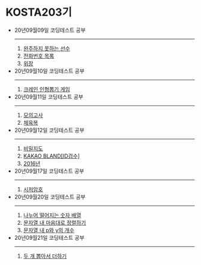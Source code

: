 <H1>KOSTA203기</H1>

<ul>
  <li>20년09월09일 코딩테스트 공부
  <hr>
  	<ol type="1">
  		<li><a href="https://github.com/JinYongHyeon/kosta/blob/master/%EC%BD%94%EB%94%A9%ED%85%8C%EC%8A%A4%ED%8A%B8/source/ArraySolution.java">완주하지 못하는 선수</a> </li>
  		<li><a href="https://github.com/JinYongHyeon/kosta/blob/master/%EC%BD%94%EB%94%A9%ED%85%8C%EC%8A%A4%ED%8A%B8/source/TelPhone.java">전화번호 목록</a></li>
  		<li><a href="https://github.com/JinYongHyeon/kosta/blob/master/%EC%BD%94%EB%94%A9%ED%85%8C%EC%8A%A4%ED%8A%B8/source/Spay.java">위장</a></li>
  	</ol>
  </li>
  <li>20년09월10일 코딩테스트 공부
  <hr>
  	<ol>
  		<li><a href="https://github.com/JinYongHyeon/kosta/blob/master/%EC%BD%94%EB%94%A9%ED%85%8C%EC%8A%A4%ED%8A%B8/source/KakaoCrane.java">크레인 인형뽑기 게임</a></li>
  	</ol>
  </li>
  <li>20년09월11일 코딩테스트 공부
  <hr>
  <ol>
  	<li><a href="https://github.com/JinYongHyeon/kosta/blob/master/%EC%BD%94%EB%94%A9%ED%85%8C%EC%8A%A4%ED%8A%B8/source/Exam.java">모의고사</a></li>
  		<li><a href="https://github.com/JinYongHyeon/kosta/blob/master/%EC%BD%94%EB%94%A9%ED%85%8C%EC%8A%A4%ED%8A%B8/source/WorkoutClothes.java">체육복</a></li>
  </ol>
  </li>
  <li>20년09월12일 코딩테스트 공부
  	<hr>
  	<ol>
  		<li><a href="https://github.com/JinYongHyeon/kosta/blob/master/%EC%BD%94%EB%94%A9%ED%85%8C%EC%8A%A4%ED%8A%B8/source/KakaoSecretMap.java"[1차]>비밀지도</a></li>
  		<li><a href="https://github.com/JinYongHyeon/kosta/blob/master/%EC%BD%94%EB%94%A9%ED%85%8C%EC%8A%A4%ED%8A%B8/source/KakaoBlandSingup.java">KAKAO BLAND[ID검수]</a></li>
  		<li><a href="https://github.com/JinYongHyeon/kosta/blob/master/%EC%BD%94%EB%94%A9%ED%85%8C%EC%8A%A4%ED%8A%B8/source/Day.java">2016년</a></li>
  	</ol>
    <li>20년09월17일 코딩테스트 공부<hr>
       <ol>
        <li><a href="https://github.com/JinYongHyeon/kosta/blob/master/%EC%BD%94%EB%94%A9%ED%85%8C%EC%8A%A4%ED%8A%B8/source/CaesarPassword.java">시저암호</a></li>
       </ol>
    </li>
  </li>
  <li>20년09월20일 코딩테스트 공부<hr>
  	<ol>
  		<li><a href="https://github.com/JinYongHyeon/kosta/blob/master/%EC%BD%94%EB%94%A9%ED%85%8C%EC%8A%A4%ED%8A%B8/source/NumberArray.java">나누어 떨어지는 숫자 배열</a></li>
  		<li><a href="https://github.com/JinYongHyeon/kosta/blob/master/%EC%BD%94%EB%94%A9%ED%85%8C%EC%8A%A4%ED%8A%B8/source/TextOrder.java">문자열 내 마음대로 정렬하기</a></li>
  		<li><a href="https://github.com/JinYongHyeon/kosta/blob/master/%EC%BD%94%EB%94%A9%ED%85%8C%EC%8A%A4%ED%8A%B8/source/TextComparison.java">문자열 내 p와 y의 개수</a></li>
  	</ol>  	
  </li>
  <li>20년09월21일 코딩테스트 공부<hr>
    <ol>
      <li><a href="https://github.com/JinYongHyeon/kosta/blob/master/%EC%BD%94%EB%94%A9%ED%85%8C%EC%8A%A4%ED%8A%B8/source/TwoNumber.java">두 개 뽑아서 더하기</a></li>
    </ol>
  </li>
</ul>
